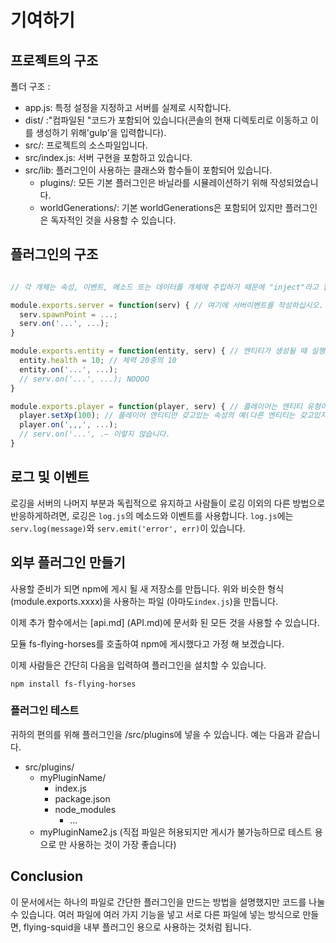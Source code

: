 # 기여하기

## 프로젝트의 구조

폴더 구조 :

* app.js: 특정 설정을 지정하고 서버를 실제로 시작합니다.
* dist/ :"컴파일된 "코드가 포함되어 있습니다(콘솔의 현재 디렉토리로 이동하고 이를 생성하기 위해'gulp'을 입력합니다).
* src/: 프로젝트의 소스파일입니다.
* src/index.js: 서버 구현을 포함하고 있습니다.
* src/lib: 플러그인이 사용하는 클래스와 함수들이 포함되어 있습니다.
  * plugins/: 모든 기본 플러그인은 바닐라를 시뮬레이션하기 위해 작성되었습니다.
  * worldGenerations/: 기본 worldGenerations은 포함되어 있지만 플러그인은 독자적인 것을 사용할 수 있습니다.
  
## 플러그인의 구조

```js

// 각 개체는 속성, 이벤트, 메소드 또는 데이터를 개체에 주입하기 때문에 "inject"라고 합니다.

module.exports.server = function(serv) { // 여기에 서버이벤트를 작성하십시오.
  serv.spawnPoint = ...;
  serv.on('...', ...);
}

module.exports.entity = function(entity, serv) { // 엔티티가 생성될 때 실행됩니다. 절대 server.on이 실행될 때가 아닙니다.
  entity.health = 10; // 체력 20중의 10
  entity.on('...', ...);
  // serv.on('...', ...); NOOOO
}

module.exports.player = function(player, serv) { // 플레이어는 엔티티 유형이며 추가된 속성 및 기능이 포함된 엔티티입니다.
  player.setXp(100); // 플레이어 엔티티만 갖고있는 속성의 예(다른 엔티티는 갖고있지 않습니다.)
  player.on(',,,', ...);
  // serv.on('...', .– 이렇지 않습니다.
}

```

## 로그 및 이벤트

로깅을 서버의 나머지 부분과 독립적으로 유지하고 사람들이 로깅 이외의 다른 방법으로 반응하게하려면,
로깅은 `log.js`의 메소드와 이벤트를 사용합니다. `log.js`에는 `serv.log(message)`와 `serv.emit('error', err)`이 있습니다.

## 외부 플러그인 만들기

사용할 준비가 되면 npm에 게시 될 새 저장소를 만듭니다. 위와 비슷한 형식 (module.exports.xxxx)을 사용하는 파일 (아마도`index.js`)을 만듭니다.

이제 추가 함수에서는 [api.md] (API.md)에 문서화 된 모든 것을 사용할 수 있습니다.

모듈 fs-flying-horses를 호출하여 npm에 게시했다고 가정 해 보겠습니다.

이제 사람들은 간단히 다음을 입력하여 플러그인을 설치할 수 있습니다.

```npm install fs-flying-horses```

### 플러그인 테스트

귀하의 편의를 위해 플러그인을 /src/plugins에 넣을 수 있습니다. 예는 다음과 같습니다.
- src/plugins/
  - myPluginName/
    - index.js
    - package.json
    - node_modules
      - ...
  - myPluginName2.js (직접 파일은 허용되지만 게시가 불가능하므로 테스트 용으로 만 사용하는 것이 가장 좋습니다)

## Conclusion

이 문서에서는 하나의 파일로 간단한 플러그인을 만드는 방법을 설명했지만 코드를 나눌 수 있습니다.
여러 파일에 여러 가지 기능을 넣고 서로 다른 파일에 넣는 방식으로 만들면, flying-squid을 내부 플러그인 용으로 사용하는 것처럼 됩니다.